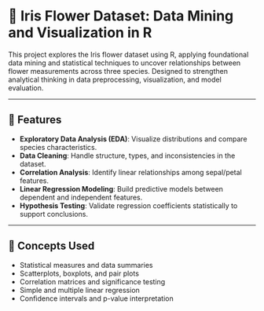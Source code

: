 # 🌸 Iris Flower Dataset: Data Mining and Visualization in R

This project explores the Iris flower dataset using R, applying foundational data mining and statistical techniques to uncover relationships between flower measurements across three species. Designed to strengthen analytical thinking in data preprocessing, visualization, and model evaluation.

---

## 🔧 Features

- **Exploratory Data Analysis (EDA)**: Visualize distributions and compare species characteristics.
- **Data Cleaning**: Handle structure, types, and inconsistencies in the dataset.
- **Correlation Analysis**: Identify linear relationships among sepal/petal features.
- **Linear Regression Modeling**: Build predictive models between dependent and independent features.
- **Hypothesis Testing**: Validate regression coefficients statistically to support conclusions.

---

## 🧠 Concepts Used

- Statistical measures and data summaries
- Scatterplots, boxplots, and pair plots
- Correlation matrices and significance testing
- Simple and multiple linear regression
- Confidence intervals and p-value interpretation
